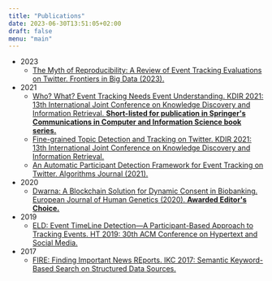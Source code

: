 ```yaml
---
title: "Publications"
date: 2023-06-30T13:51:05+02:00
draft: false
menu: "main"
---
```


- 2023
    - [The Myth of Reproducibility: A Review of Event Tracking Evaluations on Twitter. Frontiers in Big Data (2023).](https://www.researchgate.net/publication/369795056_The_myth_of_reproducibility_A_review_of_event_tracking_evaluations_on_Twitter)
- 2021
    - [Who? What? Event Tracking Needs Event Understanding. KDIR 2021: 13th International Joint Conference on Knowledge Discovery and Information Retrieval. **Short-listed for publication in Springer's Communications in Computer and Information Science book series.**](https://www.researchgate.net/publication/355761446_Who_What_Event_Tracking_Needs_Event_Understanding)
    - [Fine-grained Topic Detection and Tracking on Twitter. KDIR 2021: 13th International Joint Conference on Knowledge Discovery and Information Retrieval.](https://www.researchgate.net/publication/355765864_Fine-grained_Topic_Detection_and_Tracking_on_Twitter)
    - [An Automatic Participant Detection Framework for Event Tracking on Twitter. Algorithms Journal (2021).](https://www.researchgate.net/publication/350170656_An_Automatic_Participant_Detection_Framework_for_Event_Tracking_on_Twitter)
- 2020
    - [Dwarna: A Blockchain Solution for Dynamic Consent in Biobanking. European Journal of Human Genetics (2020). **Awarded Editor's Choice.**](https://www.researchgate.net/publication/337955668_Dwarna_a_blockchain_solution_for_dynamic_consent_in_biobanking)
- 2019
    - [ELD: Event TimeLine Detection—A Participant-Based Approach to Tracking Events. HT 2019: 30th ACM Conference on Hypertext and Social Media.](https://www.researchgate.net/publication/335872379_ELD_Event_TimeLine_Detection_--_A_Participant-Based_Approach_to_Tracking_Events)
- 2017
    - [FIRE: Finding Important News REports. IKC 2017: Semantic Keyword-Based Search on Structured Data Sources.](https://www.researchgate.net/publication/323001866_FIRE_Finding_Important_News_REports)